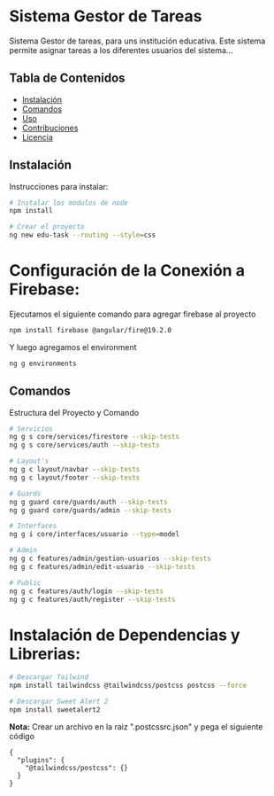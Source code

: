 # Sistema Gestor de Tareas

Sistema Gestor de tareas, para uns institución educativa. Este sistema permite asignar tareas a los diferentes usuarios del sistema...

## Tabla de Contenidos
- [Instalación](#instalación)
- [Comandos](#comandos)
- [Uso](#uso)
- [Contribuciones](#contribuciones)
- [Licencia](#licencia)

## Instalación

Instrucciones para instalar:
```bash
# Instalar los modulos de node
npm install
```

```bash
# Crear el proyecto
ng new edu-task --routing --style=css
```

# Configuración de la Conexión a Firebase:

Ejecutamos el siguiente comando para agregar firebase al proyecto

```bash
npm install firebase @angular/fire@19.2.0

```
Y luego agregamos el environment

```bash
ng g environments

```

## Comandos

Estructura del Proyecto y Comando

```bash
# Servicios
ng g s core/services/firestore --skip-tests
ng g s core/services/auth --skip-tests

```

```bash
# Layout's
ng g c layout/navbar --skip-tests
ng g c layout/footer --skip-tests

```

```bash
# Guards
ng g guard core/guards/auth --skip-tests
ng g guard core/guards/admin --skip-tests

```

```bash
# Interfaces
ng g i core/interfaces/usuario --type=model
```
```bash
# Admin
ng g c features/admin/gestion-usuarios --skip-tests
ng g c features/admin/edit-usuario --skip-tests

# Public
ng g c features/auth/login --skip-tests
ng g c features/auth/register --skip-tests
```

# Instalación de Dependencias y Librerias:
 
```bash
# Descargar Tailwind
npm install tailwindcss @tailwindcss/postcss postcss --force

# Descargar Sweet Alert 2
npm install sweetalert2 
```
**Nota:**  Crear un archivo en la raiz ".postcssrc.json" y pega el siguiente código
```
{
  "plugins": {
    "@tailwindcss/postcss": {}
  }
}

```
